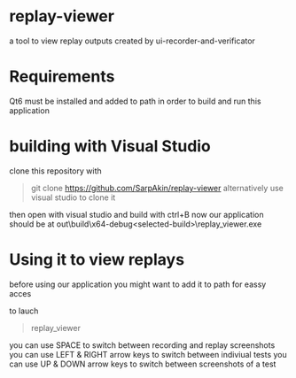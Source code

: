 # replay-viewer
a tool to view replay outputs created by ui-recorder-and-verificator

# Requirements
Qt6 must be installed and added to path in order to build and run this application

# building with Visual Studio
clone this repository with
> git clone https://github.com/SarpAkin/replay-viewer
alternatively use visual studio to clone it

then open with visual studio and build with ctrl+B
now our application should be at 
out\build\x64-debug\<selected-build>\replay_viewer.exe

# Using it to view replays 
before using our application you might want to add it to path for eassy acces

to lauch 
> replay_viewer <replay-out-dir>

you can use SPACE to switch between recording and replay screenshots 
you can use LEFT & RIGHT arrow keys to switch between indiviual tests
you can use UP & DOWN arrow keys to switch between screenshots of a test
